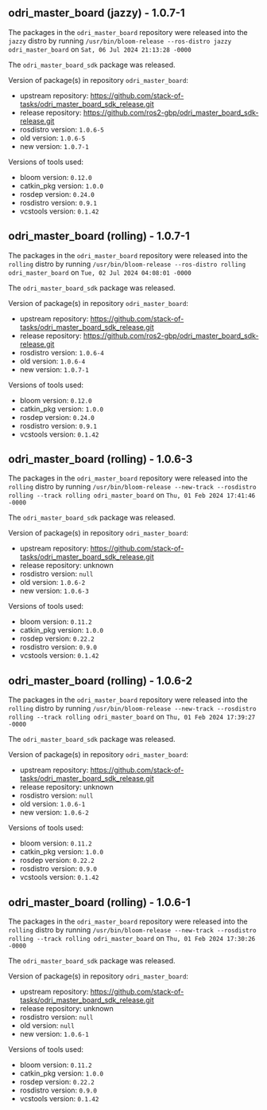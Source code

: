 ## odri_master_board (jazzy) - 1.0.7-1

The packages in the `odri_master_board` repository were released into the `jazzy` distro by running `/usr/bin/bloom-release --ros-distro jazzy odri_master_board` on `Sat, 06 Jul 2024 21:13:28 -0000`

The `odri_master_board_sdk` package was released.

Version of package(s) in repository `odri_master_board`:

- upstream repository: https://github.com/stack-of-tasks/odri_master_board_sdk_release.git
- release repository: https://github.com/ros2-gbp/odri_master_board_sdk-release.git
- rosdistro version: `1.0.6-5`
- old version: `1.0.6-5`
- new version: `1.0.7-1`

Versions of tools used:

- bloom version: `0.12.0`
- catkin_pkg version: `1.0.0`
- rosdep version: `0.24.0`
- rosdistro version: `0.9.1`
- vcstools version: `0.1.42`


## odri_master_board (rolling) - 1.0.7-1

The packages in the `odri_master_board` repository were released into the `rolling` distro by running `/usr/bin/bloom-release --ros-distro rolling odri_master_board` on `Tue, 02 Jul 2024 04:08:01 -0000`

The `odri_master_board_sdk` package was released.

Version of package(s) in repository `odri_master_board`:

- upstream repository: https://github.com/stack-of-tasks/odri_master_board_sdk_release.git
- release repository: https://github.com/ros2-gbp/odri_master_board_sdk-release.git
- rosdistro version: `1.0.6-4`
- old version: `1.0.6-4`
- new version: `1.0.7-1`

Versions of tools used:

- bloom version: `0.12.0`
- catkin_pkg version: `1.0.0`
- rosdep version: `0.24.0`
- rosdistro version: `0.9.1`
- vcstools version: `0.1.42`


## odri_master_board (rolling) - 1.0.6-3

The packages in the `odri_master_board` repository were released into the `rolling` distro by running `/usr/bin/bloom-release --new-track --rosdistro rolling --track rolling odri_master_board` on `Thu, 01 Feb 2024 17:41:46 -0000`

The `odri_master_board_sdk` package was released.

Version of package(s) in repository `odri_master_board`:

- upstream repository: https://github.com/stack-of-tasks/odri_master_board_sdk_release.git
- release repository: unknown
- rosdistro version: `null`
- old version: `1.0.6-2`
- new version: `1.0.6-3`

Versions of tools used:

- bloom version: `0.11.2`
- catkin_pkg version: `1.0.0`
- rosdep version: `0.22.2`
- rosdistro version: `0.9.0`
- vcstools version: `0.1.42`


## odri_master_board (rolling) - 1.0.6-2

The packages in the `odri_master_board` repository were released into the `rolling` distro by running `/usr/bin/bloom-release --new-track --rosdistro rolling --track rolling odri_master_board` on `Thu, 01 Feb 2024 17:39:27 -0000`

The `odri_master_board_sdk` package was released.

Version of package(s) in repository `odri_master_board`:

- upstream repository: https://github.com/stack-of-tasks/odri_master_board_sdk_release.git
- release repository: unknown
- rosdistro version: `null`
- old version: `1.0.6-1`
- new version: `1.0.6-2`

Versions of tools used:

- bloom version: `0.11.2`
- catkin_pkg version: `1.0.0`
- rosdep version: `0.22.2`
- rosdistro version: `0.9.0`
- vcstools version: `0.1.42`


## odri_master_board (rolling) - 1.0.6-1

The packages in the `odri_master_board` repository were released into the `rolling` distro by running `/usr/bin/bloom-release --new-track --rosdistro rolling --track rolling odri_master_board` on `Thu, 01 Feb 2024 17:30:26 -0000`

The `odri_master_board_sdk` package was released.

Version of package(s) in repository `odri_master_board`:

- upstream repository: https://github.com/stack-of-tasks/odri_master_board_sdk_release.git
- release repository: unknown
- rosdistro version: `null`
- old version: `null`
- new version: `1.0.6-1`

Versions of tools used:

- bloom version: `0.11.2`
- catkin_pkg version: `1.0.0`
- rosdep version: `0.22.2`
- rosdistro version: `0.9.0`
- vcstools version: `0.1.42`



